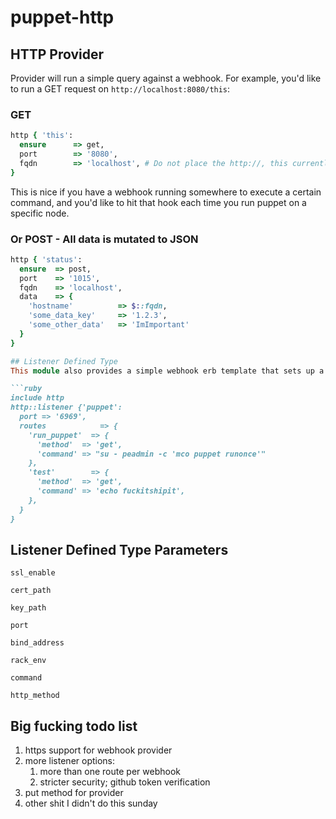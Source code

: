 # puppet-http

## HTTP Provider
Provider will run a simple query against a webhook. For example, you'd like to run a GET request on ```http://localhost:8080/this```:

### GET    

```ruby
http { 'this':
  ensure      => get,
  port        => '8080',
  fqdn        => 'localhost', # Do not place the http://, this currently done by the provider. Will update for https support soon.
}
```

This is nice if you have a webhook running somewhere to execute a certain command, and you'd like to hit that hook each time you run puppet on a specific node.

### Or POST - All data is mutated to JSON

```ruby
http { 'status':
  ensure  => post,
  port    => '1015',
  fqdn    => 'localhost',
  data    => {
    'hostname'          => $::fqdn,
    'some_data_key'     => '1.2.3',
    'some_other_data'   => 'ImImportant'
  }
}

## Listener Defined Type
This module also provides a simple webhook erb template that sets up a listener:

```ruby
include http
http::listener {'puppet':
  port => '6969',
  routes            => { 
    'run_puppet'  => {
      'method'  => 'get',
      'command' => "su - peadmin -c 'mco puppet runonce'"
    },
    'test'        => {
      'method'  => 'get',
      'command' => 'echo fuckitshipit',
    },
  }
}
```

## Listener Defined Type Parameters

```ssl_enable```

```cert_path```

```key_path```

```port```

```bind_address```

```rack_env```

```command```

```http_method```

## Big fucking todo list

1. https support for webhook provider
1. more listener options:
    1. more than one route per webhook
    1. stricter security; github token verification
1. put method for provider
1. other shit I didn't do this sunday

    
